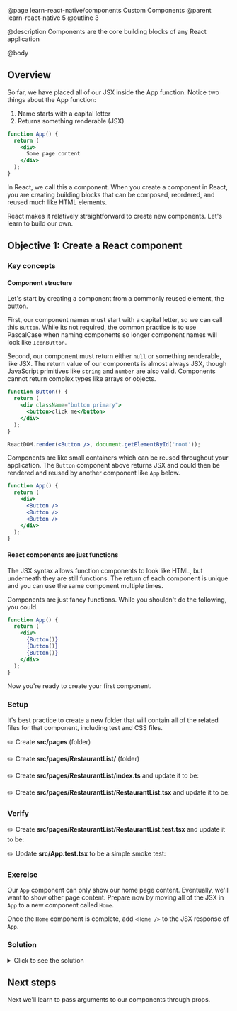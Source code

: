 @page learn-react-native/components Custom Components
@parent learn-react-native 5
@outline 3

@description Components are the core building blocks of any React application

@body

## Overview

So far, we have placed all of our JSX inside the App function. Notice two things about the App function:

1. Name starts with a capital letter
2. Returns something renderable (JSX)

```jsx
function App() {
  return (
    <div>
      Some page content
    </div>
  );
}
```

In React, we call this a component. When you create a component in React, you are creating building blocks that can be composed, reordered, and reused much like HTML elements.

React makes it relatively straightforward to create new components. Let's learn to build our own.

## Objective 1: Create a React component

### Key concepts

#### Component structure

Let's start by creating a component from a commonly reused element, the button.

First, our component names must start with a capital letter, so we can call this `Button`. While its not required, the common practice is to use PascalCase when naming components so longer component names will look like `IconButton`.

Second, our component must return either `null` or something renderable, like JSX. The return value of our components is almost always JSX, though JavaScript primitives like `string` and `number` are also valid. Components cannot return complex types like arrays or objects.

```jsx
function Button() {
  return (
    <div className="button primary">
      <button>click me</button>
    </div>
  );
}

ReactDOM.render(<Button />, document.getElementById('root'));
```

Components are like small containers which can be reused throughout your application. The `Button` component above returns JSX and could then be rendered and reused by another component like `App` below.

```jsx
function App() {
  return (
    <div>
      <Button />
      <Button />
      <Button />
    </div>
  );
}
```

#### React components are just functions

The JSX syntax allows function components to look like HTML, but underneath they are still functions. The return of each component is unique and you can use the same component multiple times.

Components are just fancy functions. While you shouldn't do the following, you could.

```jsx
function App() {
  return (
    <div>
      {Button()}
      {Button()}
      {Button()}
    </div>
  );
}
```

Now you're ready to create your first component.

### Setup

It's best practice to create a new folder that will contain all of the related files for that component, including test and CSS files.

✏️ Create **src/pages** (folder)

✏️ Create **src/pages/RestaurantList/** (folder)

✏️ Create **src/pages/RestaurantList/index.ts** and update it to be:


✏️ Create **src/pages/RestaurantList/RestaurantList.tsx** and update it to be:


### Verify

✏️ Create **src/pages/RestaurantList/RestaurantList.test.tsx** and update it to be:



✏️ Update **src/App.test.tsx** to be a simple smoke test:


### Exercise

Our `App` component can only show our home page content. Eventually, we'll want to show other page content. Prepare now by moving all of the JSX in `App` to a new component called `Home`.

Once the `Home` component is complete, add `<Home />` to the JSX response of `App`.

### Solution

<details>
<summary>Click to see the solution</summary>

✏️ Update **src/App.tsx**

✏️ Update **src/pages/RestaurantList/RestaurantList.tsx**

</details>

## Next steps

Next we'll learn to pass arguments to our components through props.